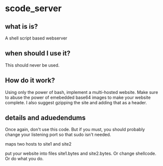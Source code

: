 # scode_server
## what is is?
A shell script based webserver
## when should I use it?
This should never be used.
## How do it work?
Using only the power of bash, implement a multi-hosted website. Make sure to abuse the power of emebedded base64 images to make your website complete. I also suggest gzipping the site and adding that as a header.

## details and aduedendums
Once again, don't use this code. But if you must, you should probably change your listening port so that sudo isn't needed.

maps two hosts to site1 and site2

put your website into files site1.bytes and site2.bytes. Or change shellcode. Or do what you do.
